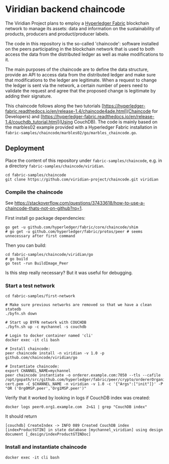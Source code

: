 # Viridian backend chaincode

The Viridian Project plans to employ a [Hyperledger Fabric](https://hyperledger-fabric.readthedocs.io)
blockchain network to manage its assets: data and information on the
sustainability of products, producers and product/producer labels.

The code in this repository is the so-called 'chaincode': software installed on
the peers participating in the blockchain network that is used to both access
the data from the distributed ledger as well as make modifications to it.

The main purposes of the chaincode are to define the data structure, provide an
API to access data from the distributed ledger and make sure that modifications
to the ledger are legitimate. When a request to change the ledger is sent via
the network, a certain number of peers need to validate the request and agree
that the proposed change is legitimate by adding their signature.

This chaincode follows along the two tutorials
[https://hyperledger-fabric.readthedocs.io/en/release-1.4/chaincode4ade.html](Chaincode
for Developers) and
[https://hyperledger-fabric.readthedocs.io/en/release-1.4/couchdb_tutorial.html](Using CouchDB).
The code is mainly based on the marbles02 example provided with a Hyperledger
Fabric installation in `fabric-samples/chaincode/marbles02/go/marbles_chaincode.go`.

## Deployment

Place the content of this repository under `fabric-samples/chaincode`,
e.g. in a directory `fabric-samples/chaincode/viridian`.

```
cd fabric-samples/chaincode
git clone https://github.com/viridian-project/chaincode.git viridian
```

### Compile the chaincode

See https://stackoverflow.com/questions/37433618/how-to-use-a-chaincode-thats-not-on-github?rq=1.

First install go package dependencies:

```
go get -u github.com/hyperledger/fabric/core/chaincode/shim
# go get -u github.com/hyperledger/fabric/protos/peer # seems unnecessary after first command
```

Then you can build:

```
cd fabric-samples/chaincode/viridian/go
# go build
go test -run BuildImage_Peer
```

Is this step really necessary? But it was useful for debugging.


### Start a test network

```
cd fabric-samples/first-network

# Make sure previous networks are removed so that we have a clean statedb
./byfn.sh down

# Start up BYFN network with COUCHDB
./byfn.sh up -c mychannel -s couchdb

# Login to docker container named 'cli'
docker exec -it cli bash

# Install chaincode:
peer chaincode install -n viridian -v 1.0 -p github.com/chaincode/viridian/go

# Instantiate chaincode:
export CHANNEL_NAME=mychannel
peer chaincode instantiate -o orderer.example.com:7050 --tls --cafile /opt/gopath/src/github.com/hyperledger/fabric/peer/crypto/ordererOrganizations/example.com/orderers/orderer.example.com/msp/tlscacerts/tlsca.example.com-cert.pem -C $CHANNEL_NAME -n viridian -v 1.0 -c '{"Args":["init"]}' -P "OR ('Org0MSP.peer','Org1MSP.peer')"
```

Verify that it worked by looking in logs if CouchDB index was created:

```
docker logs peer0.org1.example.com  2>&1 | grep "CouchDB index"
```

It should return

```
[couchdb] CreateIndex -> INFO 089 Created CouchDB index [indexProductGTIN] in state database [mychannel_viridian] using design document [_design/indexProductGTINDoc]
```

### Install and instantiate chaincode

```
docker exec -it cli bash
```
